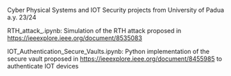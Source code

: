 Cyber Physical Systems and IOT Security projects from University of Padua a.y. 23/24

RTH_attack_.ipynb: Simulation of the RTH attack proposed in https://ieeexplore.ieee.org/document/8535083

IOT_Authentication_Secure_Vaults.ipynb: Python implementation of the secure vault proposed in https://ieeexplore.ieee.org/document/8455985 to authenticate IOT devices


